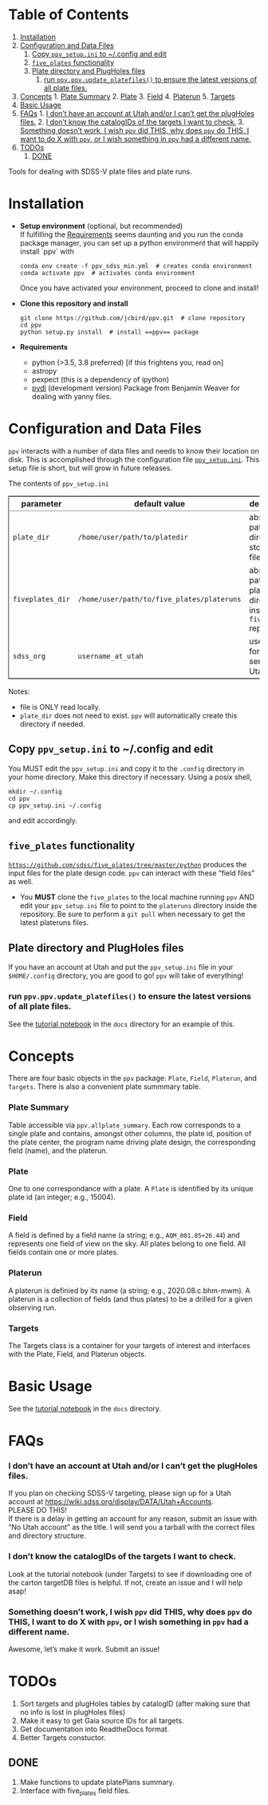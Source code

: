 
# Table of Contents

1.  [Installation](#orgb6957a8)
2.  [Configuration and Data Files](#org31c7c31)
    1.  [Copy `ppv_setup.ini` to ~/.config and edit](#org26fdabe)
    2.  [`five_plates` functionality](#org3ccaaf1)
    3.  [Plate directory and PlugHoles files](#org44ec053)
        1.  [run `ppv.ppv.update_platefiles()` to ensure the latest versions of all plate files.](#orgee02cf3)
3.  [Concepts](#org56c9ba5)
        1.  [Plate Summary](#orgeae061b)
        2.  [Plate](#org7d1b110)
        3.  [Field](#org48a714e)
        4.  [Platerun](#orgd1bf488)
        5.  [Targets](#org0a9ef2a)
4.  [Basic Usage](#org86f7cb5)
5.  [FAQs](#orged5882d)
        1.  [I don&rsquo;t have an account at Utah and/or I can&rsquo;t get the plugHoles files.](#org7bca643)
        2.  [I don&rsquo;t know the catalogIDs of the targets I want to check.](#orge46ccb4)
        3.  [Something doesn&rsquo;t work, I wish `ppv` did THIS, why does `ppv` do THIS, I want to do X with `ppv`, or I wish something in `ppv` had a different name.](#orgd6e8077)
6.  [TODOs](#org530f9be)
    1.  [DONE](#org85d18f7)

Tools for dealing with SDSS-V plate files and plate runs.


<a id="orgb6957a8"></a>

# Installation

-   **Setup environment** (optional, but recommended)   
    If fulfilling the [Requirements](#orgf86c23f) seems daunting and you run the conda package manager, you can set up a python environment that will happily install \`ppv\` with
    
        conda env create -f ppv_sdss_min.yml  # creates conda environment
        conda activate ppv  # activates conda environment
    
    Once you have activated your environment, proceed to clone and install!

-   **Clone this repository and install**
    
        git clone https://github.com/jcbird/ppv.git  # clone repository
        cd ppv
        python setup.py install  # install ==ppv== package

-   **Requirements** <a id="orgf86c23f"></a>
    -   python (>3.5, 3.8 preferred) [if this frightens you, read on]
    -   astropy
    -   pexpect (this is a dependency of ipython)
    -   [pydl](https://github.com/jcbird/ppv.git) (development version)
        Package from Benjamin Weaver for dealing with yanny files.


<a id="org31c7c31"></a>

# Configuration and Data Files

`ppv` interacts with a number of data files and needs to know their location on disk. This is accomplished through the configuration file [`ppv_setup.ini`](ppv_setup.ini). This setup file is short, but will grow in future releases.

The contents of `ppv_setup.ini`

<table border="2" cellspacing="0" cellpadding="6" rules="groups" frame="hsides">


<colgroup>
<col  class="org-left" />

<col  class="org-left" />

<col  class="org-left" />
</colgroup>
<thead>
<tr>
<th scope="col" class="org-left">parameter</th>
<th scope="col" class="org-left">default value</th>
<th scope="col" class="org-left">description</th>
</tr>
</thead>

<tbody>
<tr>
<td class="org-left"><code>plate_dir</code></td>
<td class="org-left"><code>/home/user/path/to/platedir</code></td>
<td class="org-left">absolute path to directory to store plate files</td>
</tr>


<tr>
<td class="org-left"><code>fiveplates_dir</code></td>
<td class="org-left"><code>/home/user/path/to/five_plates/plateruns</code></td>
<td class="org-left">absolute path to plateruns directory inside <code>five_plates</code> repo</td>
</tr>


<tr>
<td class="org-left"><code>sdss_org</code></td>
<td class="org-left"><code>username_at_utah</code></td>
<td class="org-left">username for sdss.org server at Utah</td>
</tr>
</tbody>
</table>

Notes:

-   file is ONLY read locally.
-   `plate_dir` does not need to exist. `ppv` will automatically create this directory if needed.


<a id="org26fdabe"></a>

## Copy `ppv_setup.ini` to ~/.config and edit

You MUST edit the `ppv_setup.ini` and copy it to the `.config` directory in your home directory. Make this directory if necessary. Using a posix shell,

    mkdir ~/.config
    cd ppv
    cp ppv_setup.ini ~/.config

and edit accordingly.


<a id="org3ccaaf1"></a>

## `five_plates` functionality

[`https://github.com/sdss/five_plates/tree/master/python`](file:///home/jquark/projects/sdss5/ppv/~five_plates~) produces the input files for the plate design code. `ppv` can interact with these &ldquo;field files&rdquo; as well.

-   You **MUST** clone the `five_plates` to the local machine running `ppv` AND edit your `ppv_setup.ini` file to point to the `plateruns` directory inside the repository. Be sure to perform  a `git pull` when necessary to get the latest plateruns files.


<a id="org44ec053"></a>

## Plate directory and PlugHoles files

If you have an account at Utah and put the `ppv_setup.ini` file in your `$HOME/.config` directory, you are good to go! `ppv` will take of everything!


<a id="orgee02cf3"></a>

### run `ppv.ppv.update_platefiles()` to ensure the latest versions of all plate files.

See the [tutorial notebook](docs/PPV_tutorial.ipynb) in the `docs` directory for an example of this.


<a id="org56c9ba5"></a>

# Concepts

There are four basic objects in the `ppv` package: `Plate`, `Field`, `Platerun`, and `Targets`. There is also a convenient plate summmary table.


<a id="orgeae061b"></a>

### Plate Summary

Table accessible via `ppv.allplate_summary`. Each row corresponds to a single plate and contains, amongst other columns, the plate id, position of the plate center, the program name driving plate design, the corresponding field (name), and the platerun.


<a id="org7d1b110"></a>

### Plate

One to one correspondance with a plate. A `Plate` is identified by its unique plate id (an integer; e.g., 15004).


<a id="org48a714e"></a>

### Field

A field is defined by a field name (a string; e.g., `AQM_001.85+26.44`) and represents one field of view on the sky. All plates belong to one field. All fields contain one or more plates.


<a id="orgd1bf488"></a>

### Platerun

A platerun is definied by its name (a string; e.g., 2020.08.c.bhm-mwm). A platerun is a collection of fields (and thus plates) to be a drilled for a given observing run.


<a id="org0a9ef2a"></a>

### Targets

The Targets class is a container for your targets of interest and interfaces with the Plate, Field, and Platerun objects.


<a id="org86f7cb5"></a>

# Basic Usage

See the [tutorial notebook](docs/PPV_tutorial.ipynb) in the `docs` directory.


<a id="orged5882d"></a>

# FAQs


<a id="org7bca643"></a>

### I don&rsquo;t have an account at Utah and/or I can&rsquo;t get the plugHoles files.

If you plan on checking SDSS-V targeting, please sign up for a Utah account at
<https://wiki.sdss.org/display/DATA/Utah+Accounts>.  
PLEASE DO THIS!   
If there is a delay in getting an account for any reason, submit an issue with &ldquo;No Utah account&rdquo; as the title. I will send you a tarball with the correct files and directory structure.


<a id="orge46ccb4"></a>

### I don&rsquo;t know the catalogIDs of the targets I want to check.

Look at the tutorial notebook (under Targets) to see if downloading one of the carton targetDB files is helpful. If not, create an issue and I will help asap!


<a id="orgd6e8077"></a>

### Something doesn&rsquo;t work, I wish `ppv` did THIS, why does `ppv` do THIS, I want to do X with `ppv`, or I wish something in `ppv` had a different name.

Awesome, let&rsquo;s make it work. Submit an issue!


<a id="org530f9be"></a>

# TODOs

1.  Sort targets and plugHoles tables by catalogID (after making sure that no info is lost in plugHoles files)
2.  Make it easy to get Gaia source IDs for all targets.
3.  Get documentation into ReadtheDocs format.
4.  Better Targets constuctor.


<a id="org85d18f7"></a>

## DONE

1.  Make functions to update platePlans summary.
2.  Interface with five<sub>plates</sub> field files.

